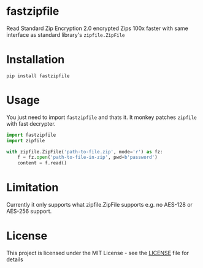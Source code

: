 # fastzipfile
Read Standard Zip Encryption 2.0 encrypted Zips 100x faster with same interface as standard library's `zipfile.ZipFile`

# Installation
```
pip install fastzipfile
```
# Usage
You just need to import `fastzipfile` and thats it. It monkey patches `zipfile` with fast decrypter.

```python
import fastzipfile
import zipfile

with zipfile.ZipFile('path-to-file.zip', mode='r') as fz:
    f = fz.open('path-to-file-in-zip', pwd=b'password')
    content = f.read()
```

# Limitation
Currently it only supports what zipfile.ZipFile supports e.g. no AES-128 or AES-256 support.

# License
This project is licensed under the MIT License - see the [LICENSE](LICENSE) file for details
